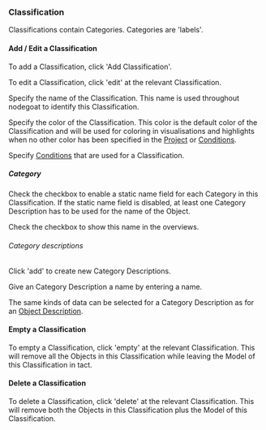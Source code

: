 ### Classification

Classifications contain Categories. Categories are 'labels'.

#### Add / Edit a Classification

To add a Classification, click 'Add Classification'.

To edit a Classification, click 'edit' at the relevant Classification.

Specify the name of the Classification. This name is used throughout nodegoat to identify this Classification.

Specify the color of the Classification. This color is the default color of the Classification and will be used for coloring in visualisations and highlights when no other color has been specified in the [Project](/configuration/project/README.md#organise) or [Conditions](/usage/conditions/README.md).

Specify [Conditions](/usage/conditions/README.md) that are used for a Classification.

##### Category

Check the checkbox to enable a static name field for each Category in this Classification. If the static name field is disabled, at least one Category Description has to be used for the name of the Object.

Check the checkbox to show this name in the overviews.

###### Category descriptions

Click 'add' to create new Category Descriptions.

Give an Category Description a name by entering a name.

The same kinds of data can be selected for a Category Description as for an [Object Description](/configuration/project/data-model/type.md#object-descriptions).

#### Empty a Classification

To empty a Classification, click 'empty' at the relevant Classification. This will remove all the Objects in this Classification while leaving the Model of this Classification in tact.

#### Delete a Classification

To delete a Classification, click 'delete' at the relevant Classification. This will remove both the Objects in this Classification plus the Model of this Classification.
